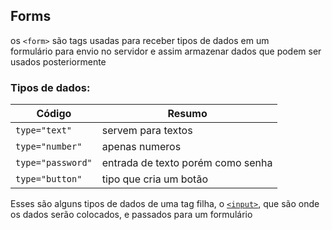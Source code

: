 ## Forms

os ```<form>``` são tags usadas para receber tipos de dados em um <br>formulário para envio no servidor e assim armazenar dados que podem ser usados posteriormente

### Tipos de dados:

| Código | Resumo |
| --- | ---- |
| ```type="text"``` | servem para textos |
| ```type="number"``` | apenas numeros |
| ```type="password"``` | entrada de texto porém como senha |
| ```type="button"``` | tipo que cria um botão |

Esses são alguns tipos de dados de uma tag filha, o [```<input>```](https://github.com/leuxtc/aulas-html/conceitos-basicos/input/), que são onde os dados serão colocados, e passados para um formulário